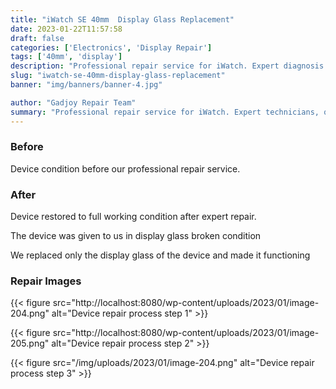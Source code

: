 ```yaml
---
title: "iWatch SE 40mm  Display Glass Replacement"
date: 2023-01-22T11:57:58
draft: false
categories: ['Electronics', 'Display Repair']
tags: ['40mm', 'display']
description: "Professional repair service for iWatch. Expert diagnosis and quality repairs in Bangalore."
slug: "iwatch-se-40mm-display-glass-replacement"
banner: "img/banners/banner-4.jpg"

author: "Gadjoy Repair Team"
summary: "Professional repair service for iWatch. Expert technicians, quality parts, warranty included."
---
```


### Before

Device condition before our professional repair service.

### After

Device restored to full working condition after expert repair.

The device was given to us in display glass broken condition

We replaced only the display glass of the device and made it functioning

### Repair Images

{{< figure src="http://localhost:8080/wp-content/uploads/2023/01/image-204.png" alt="Device repair process step 1" >}}

{{< figure src="http://localhost:8080/wp-content/uploads/2023/01/image-205.png" alt="Device repair process step 2" >}}

{{< figure src="/img/uploads/2023/01/image-204.png" alt="Device repair process step 3" >}}

